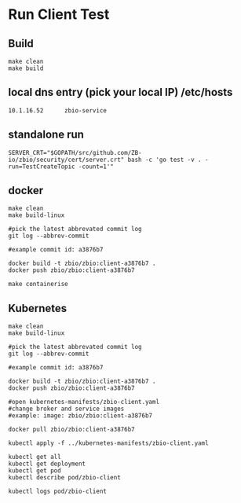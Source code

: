 # Run Client Test

## Build
```
make clean
make build
```

## local dns entry (pick your local IP) /etc/hosts
`10.1.16.52      zbio-service`

## standalone run
`SERVER_CRT="$GOPATH/src/github.com/ZB-io/zbio/security/cert/server.crt" bash -c 'go test -v . -run=TestCreateTopic -count=1'"`

## docker
```
make clean
make build-linux

#pick the latest abbrevated commit log
git log --abbrev-commit

#example commit id: a3876b7

docker build -t zbio/zbio:client-a3876b7 .
docker push zbio/zbio:client-a3876b7

make containerise

```


## Kubernetes
```
make clean
make build-linux

#pick the latest abbrevated commit log
git log --abbrev-commit

#example commit id: a3876b7

docker build -t zbio/zbio:client-a3876b7 .
docker push zbio/zbio:client-a3876b7

#open kubernetes-manifests/zbio-client.yaml
#change broker and service images 
#example: image: zbio/zbio:client-a3876b7

docker pull zbio/zbio:client-a3876b7

kubectl apply -f ../kubernetes-manifests/zbio-client.yaml 

kubectl get all 
kubectl get deployment
kubectl get pod 
kubectl describe pod/zbio-client

kubectl logs pod/zbio-client

```